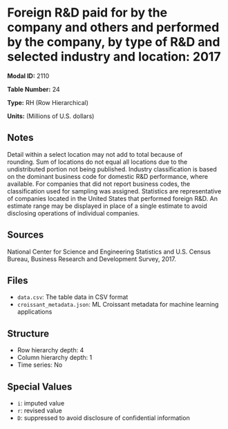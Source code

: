 # Foreign R&D paid for by the company and others and performed by the company, by type of R&D and selected industry and location: 2017

**Modal ID:** 2110

**Table Number:** 24

**Type:** RH (Row Hierarchical)

**Units:** (Millions of U.S. dollars)

## Notes

Detail within a select location may not add to total because of rounding. Sum of locations do not equal all locations due to the undistributed portion not being published. Industry classification is based on the dominant business code for domestic R&D performance, where available. For companies that did not report business codes, the classification used for sampling was assigned. Statistics are representative of companies located in the United States that performed foreign R&D. An estimate range may be displayed in place of a single estimate to avoid disclosing operations of individual companies.

## Sources

National Center for Science and Engineering Statistics and U.S. Census Bureau, Business Research and Development Survey, 2017.

## Files

- `data.csv`: The table data in CSV format
- `croissant_metadata.json`: ML Croissant metadata for machine learning applications

## Structure

- Row hierarchy depth: 4
- Column hierarchy depth: 1
- Time series: No

## Special Values

- `i`: imputed value
- `r`: revised value
- `D`: suppressed to avoid disclosure of confidential information
